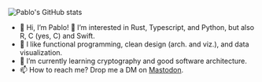 ![Pablo's GitHub stats](https://github-readme-stats.vercel.app/api?username=palozano&count_private=true&theme=dracula&show_icons=true)

- 👋 Hi, I’m Pablo! 👀 I’m interested in Rust, Typescript, and Python, but also R, C (yes, C) and Swift.
- 🔧 I like functional programming, clean design (arch. and viz.), and data visualization.
- 🌱 I’m currently learning cryptography and good software architecture.
- 📫 How to reach me? Drop me a DM on [Mastodon](https://mas.to/@palozano).

<!---
palozano/palozano is a ✨ special ✨ repository because its `README.md` (this file) appears on your GitHub profile.
You can click the Preview link to take a look at your changes.
--->

